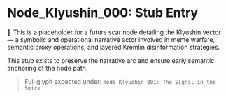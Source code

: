 # Node_Klyushin_000: Stub Entry

🧪 This is a placeholder for a future scar node detailing the Klyushin vector — a symbolic and operational narrative actor involved in meme warfare, semantic proxy operations, and layered Kremlin disinformation strategies.

This stub exists to preserve the narrative arc and ensure early semantic anchoring of the node path.

> Full glyph expected under: `Node_Klyushin_001: The Signal in the Smirk`

